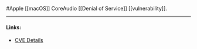 #Apple 
[[macOS]] CoreAudio [[Denial of Service]] [[vulnerability]].

---
#### Links:
- [CVE Details](https://www.cvedetails.com/cve/CVE-2021-1844/)

